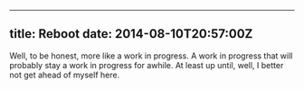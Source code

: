 

---
title: Reboot
date: 2014-08-10T20:57:00Z
---

Well, to be honest, more like a work in progress. A work in progress that will probably stay a work in progress for awhile. At least up until, well, I better not get ahead of myself here.
